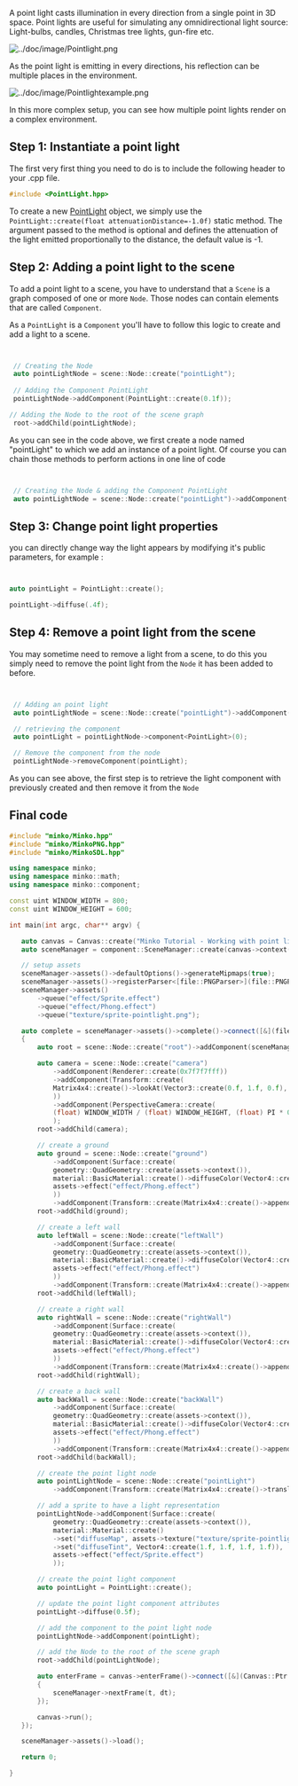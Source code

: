 A point light casts illumination in every direction from a single point in 3D space. Point lights are useful for simulating any omnidirectional light source: Light-bulbs, candles, Christmas tree lights, gun-fire etc.

![](../doc/image/Pointlight.png "../doc/image/Pointlight.png")

As the point light is emitting in every directions, his reflection can be multiple places in the environment.

![](../doc/image/Pointlightexample.png "../doc/image/Pointlightexample.png")

In this more complex setup, you can see how multiple point lights render on a complex environment.

Step 1: Instantiate a point light
---------------------------------

The first very first thing you need to do is to include the following header to your .cpp file.


```cpp
#include <PointLight.hpp> 
```


To create a new [PointLight](http://doc.minko.io/reference/v3/classminko_1_1component_1_1_point_light.html) object, we simply use the `PointLight::create(float attenuationDistance=-1.0f)` static method. The argument passed to the method is optional and defines the attenuation of the light emitted proportionally to the distance, the default value is -1.

Step 2: Adding a point light to the scene
-----------------------------------------

To add a point light to a scene, you have to understand that a `Scene` is a graph composed of one or more `Node`. Those nodes can contain elements that are called `Component`.

As a `PointLight` is a `Component` you'll have to follow this logic to create and add a light to a scene.


```cpp


 // Creating the Node
 auto pointLightNode = scene::Node::create("pointLight");
       
 // Adding the Component PointLight
 pointLightNode->addComponent(PointLight::create(0.1f));

// Adding the Node to the root of the scene graph
 root->addChild(pointLightNode);


```


As you can see in the code above, we first create a node named "pointLight" to which we add an instance of a point light. Of course you can chain those methods to perform actions in one line of code


```cpp


 // Creating the Node & adding the Component PointLight
 auto pointLightNode = scene::Node::create("pointLight")->addComponent(PointLight::create(0.1f));


```


Step 3: Change point light properties
-------------------------------------

you can directly change way the light appears by modifying it's public parameters, for example :


```cpp


auto pointLight = PointLight::create();

pointLight->diffuse(.4f); 
```


Step 4: Remove a point light from the scene
-------------------------------------------

You may sometime need to remove a light from a scene, to do this you simply need to remove the point light from the `Node` it has been added to before.


```cpp


 // Adding an point light
 auto pointLightNode = scene::Node::create("pointLight")->addComponent(PointLight::create(0.1f));

 // retrieving the component 
 auto pointLight = pointLightNode->component<PointLight>(0);

 // Remove the component from the node
 pointLightNode->removeComponent(pointLight);


```


As you can see above, the first step is to retrieve the light component with previously created and then remove it from the `Node`

Final code
----------


```cpp
#include "minko/Minko.hpp" 
#include "minko/MinkoPNG.hpp" 
#include "minko/MinkoSDL.hpp"

using namespace minko; 
using namespace minko::math; 
using namespace minko::component;

const uint WINDOW_WIDTH = 800; 
const uint WINDOW_HEIGHT = 600;

int main(int argc, char** argv) {

   auto canvas = Canvas::create("Minko Tutorial - Working with point lights", WINDOW_WIDTH, WINDOW_HEIGHT);
   auto sceneManager = component::SceneManager::create(canvas->context());

   // setup assets
   sceneManager->assets()->defaultOptions()->generateMipmaps(true);
   sceneManager->assets()->registerParser<[file::PNGParser>](file::PNGParser>)("png");
   sceneManager->assets()
       ->queue("effect/Sprite.effect")
       ->queue("effect/Phong.effect")
       ->queue("texture/sprite-pointlight.png");

   auto complete = sceneManager->assets()->complete()->connect([&](file::AssetLibrary::Ptr assets)
   {
       auto root = scene::Node::create("root")->addComponent(sceneManager);

       auto camera = scene::Node::create("camera")
           ->addComponent(Renderer::create(0x7f7f7fff))
           ->addComponent(Transform::create(
           Matrix4x4::create()->lookAt(Vector3::create(0.f, 1.f, 0.f), Vector3::create(0.f, 1.f, -3.f))
           ))
           ->addComponent(PerspectiveCamera::create(
           (float) WINDOW_WIDTH / (float) WINDOW_HEIGHT, (float) PI * 0.25f, .1f, 1000.f)
           );
       root->addChild(camera);

       // create a ground
       auto ground = scene::Node::create("ground")
           ->addComponent(Surface::create(
           geometry::QuadGeometry::create(assets->context()),
           material::BasicMaterial::create()->diffuseColor(Vector4::create(0.5f, 0.5f, 0.5f, 1.f)),
           assets->effect("effect/Phong.effect")
           ))
           ->addComponent(Transform::create(Matrix4x4::create()->appendScale(4.f)->appendRotationX(-(PI /2))));
       root->addChild(ground);

       // create a left wall
       auto leftWall = scene::Node::create("leftWall")
           ->addComponent(Surface::create(
           geometry::QuadGeometry::create(assets->context()),
           material::BasicMaterial::create()->diffuseColor(Vector4::create(0.5f, 0.5f, 0.5f, 1.f)),
           assets->effect("effect/Phong.effect")
           ))
           ->addComponent(Transform::create(Matrix4x4::create()->appendScale(4.f)->appendRotationY(-(PI / 2))->appendTranslation(1.f, 1.f, 0.f)));
       root->addChild(leftWall);

       // create a right wall
       auto rightWall = scene::Node::create("rightWall")
           ->addComponent(Surface::create(
           geometry::QuadGeometry::create(assets->context()),
           material::BasicMaterial::create()->diffuseColor(Vector4::create(0.5f, 0.5f, 0.5f, 1.f)),
           assets->effect("effect/Phong.effect")
           ))
           ->addComponent(Transform::create(Matrix4x4::create()->appendScale(4.f)->appendRotationY((PI / 2))->appendTranslation(-1.f, 1.f, 0.f)));
       root->addChild(rightWall);

       // create a back wall
       auto backWall = scene::Node::create("backWall")
           ->addComponent(Surface::create(
           geometry::QuadGeometry::create(assets->context()),
           material::BasicMaterial::create()->diffuseColor(Vector4::create(0.5f, 0.5f, 0.5f, 1.f)),
           assets->effect("effect/Phong.effect")
           ))
           ->addComponent(Transform::create(Matrix4x4::create()->appendScale(4.f)->appendRotationX(PI)->appendTranslation(0.f, 1.f, 1.f)));
       root->addChild(backWall);

       // create the point light node
       auto pointLightNode = scene::Node::create("pointLight")
           ->addComponent(Transform::create(Matrix4x4::create()->translation(0, 1.f, 0)));

       // add a sprite to have a light representation
       pointLightNode->addComponent(Surface::create(
           geometry::QuadGeometry::create(assets->context()),
           material::Material::create()
           ->set("diffuseMap", assets->texture("texture/sprite-pointlight.png"))
           ->set("diffuseTint", Vector4::create(1.f, 1.f, 1.f, 1.f)),
           assets->effect("effect/Sprite.effect")
           ));

       // create the point light component
       auto pointLight = PointLight::create();

       // update the point light component attributes
       pointLight->diffuse(0.5f);

       // add the component to the point light node
       pointLightNode->addComponent(pointLight);

       // add the Node to the root of the scene graph
       root->addChild(pointLightNode);

       auto enterFrame = canvas->enterFrame()->connect([&](Canvas::Ptr canvas, float t, float dt)
       {
           sceneManager->nextFrame(t, dt);
       });

       canvas->run();
   });

   sceneManager->assets()->load();

   return 0;

} 
```


